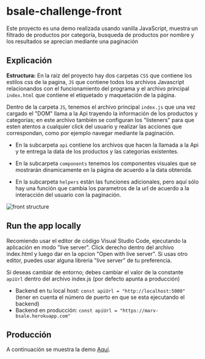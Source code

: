 # bsale-challenge-front
Este proyecto es una demo realizada usando vanilla JavaScript, muestra un filtrado de productos por categoría, busqueda de productos por nombre y los resultados se aprecian mediante una paginación

## Explicación
**Estructura:** En la raíz del proyecto hay dos carpetas `CSS` que contiene los estilos css de la pagina, `JS` que contiene todos los archivos Javascript relacionandos con el funcionamiento del programa y el archivo principal `index.html` que contiene el etiquetado y maquetación de la página.

Dentro de la carpeta `JS`, tenemos el archivo principal `index.js` que una vez cargado el "DOM" llama a la Api trayendo la información de los productos y categorías; en este archivo también se configuran los "listeners" para que esten atentos a cualquier click del usuario y realizar las acciones que correspondan, como por ejemplo navegar mediante la paginación.

- En la subcarpeta `api` contiene los archivos que hacen la llamada a la Api y te entrega la data de los productos y las categorias existentes.

- En la subcarpeta `components` tenemos los componentes visuales que se mostrarán dinamicamente en la página de acuerdo a la data obtenida.

- En la subcarpeta `helpers` están las funciones adicionales, pero aquí sólo hay una función que cambia los parametros de la url de acuerdo a la interacción del usuario con la paginación.

![front structure](https://user-images.githubusercontent.com/35734972/166967164-2950840d-8403-40db-823c-64201d55b77e.jpg)

## Run the app locally
Recomiendo usar el editor de código Visual Studio Code, ejecutando la aplicación en modo "live server". Click derecho dentro del archivo index.html y luego dar en la opcion "Open with live server".
Si usas otro editor, puedes usar alguna libreria "live server" de tu preferencia.

Si deseas cambiar de entorno; debes cambiar el valor de la constante `apiUrl` dentro del archivo index.js (por defecto apunta a producción)

- Backend en tu local host: `const apiUrl = "http://localhost:5000"` (tener en cuenta el número de puerto en que se esta ejecutando el backend)
- Backend en producción: `const apiUrl = "https://marv-bsale.herokuapp.com"`

## Producción
A continuación se muestra la demo [Aquí](https://marv-bsale.netlify.app/).

